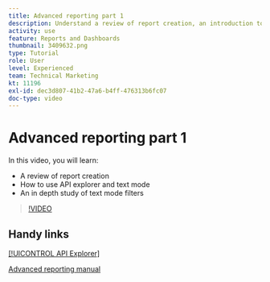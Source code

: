 ```yaml
---
title: Advanced reporting part 1
description: Understand a review of report creation, an introduction to [!UICONTROL API explorer] and text mode, and an in depth study of text mode filters.
activity: use
feature: Reports and Dashboards
thumbnail: 3409632.png
type: Tutorial
role: User
level: Experienced
team: Technical Marketing
kt: 11196
exl-id: dec3d807-41b2-47a6-b4ff-476313b6fc07
doc-type: video
---
```

# Advanced reporting part 1

In this video, you will learn:

* A review of report creation
* How to use API explorer and text mode
* An in depth study of text mode filters 

>[!VIDEO](https://video.tv.adobe.com/v/3409632/?quality=12&learn=on)

## Handy links

[[!UICONTROL API Explorer]](https://developer.adobe.com/workfront/api-explorer/)

[Advanced reporting manual](/help/assets/advanced-reporting-manual.pdf)
